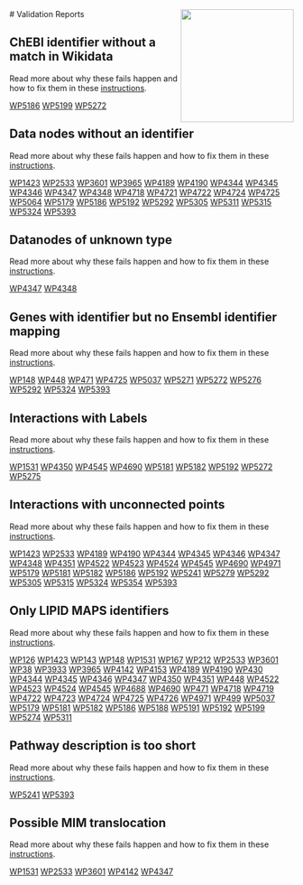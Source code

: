 <img style="float: right; width: 200px" src="https://upload.wikimedia.org/wikipedia/commons/thumb/8/83/Wplogo_with_text_500.png/640px-Wplogo_with_text_500.png" />
# Validation Reports

## ChEBI identifier without a match in Wikidata


Read more about why these fails happen and how to fix them in these [instructions](https://www.wikipathways.org/WikiPathwaysCurator/WikidataTests/chebiWithoutMapping).

[WP5186](reports/WP5186#chebi-identifier-without-a-match-in-wikidata) [WP5199](reports/WP5199#chebi-identifier-without-a-match-in-wikidata) [WP5272](reports/WP5272#chebi-identifier-without-a-match-in-wikidata) 

## Data nodes without an identifier


Read more about why these fails happen and how to fix them in these [instructions](https://www.wikipathways.org/WikiPathwaysCurator/DataNodesTests/dataNodesWithoutIdentifier).

[WP1423](reports/WP1423#data-nodes-without-an-identifier) [WP2533](reports/WP2533#data-nodes-without-an-identifier) [WP3601](reports/WP3601#data-nodes-without-an-identifier) [WP3965](reports/WP3965#data-nodes-without-an-identifier) [WP4189](reports/WP4189#data-nodes-without-an-identifier) [WP4190](reports/WP4190#data-nodes-without-an-identifier) [WP4344](reports/WP4344#data-nodes-without-an-identifier) [WP4345](reports/WP4345#data-nodes-without-an-identifier) [WP4346](reports/WP4346#data-nodes-without-an-identifier) [WP4347](reports/WP4347#data-nodes-without-an-identifier) [WP4348](reports/WP4348#data-nodes-without-an-identifier) [WP4718](reports/WP4718#data-nodes-without-an-identifier) [WP4721](reports/WP4721#data-nodes-without-an-identifier) [WP4722](reports/WP4722#data-nodes-without-an-identifier) [WP4724](reports/WP4724#data-nodes-without-an-identifier) [WP4725](reports/WP4725#data-nodes-without-an-identifier) [WP5064](reports/WP5064#data-nodes-without-an-identifier) [WP5179](reports/WP5179#data-nodes-without-an-identifier) [WP5186](reports/WP5186#data-nodes-without-an-identifier) [WP5192](reports/WP5192#data-nodes-without-an-identifier) [WP5292](reports/WP5292#data-nodes-without-an-identifier) [WP5305](reports/WP5305#data-nodes-without-an-identifier) [WP5311](reports/WP5311#data-nodes-without-an-identifier) [WP5315](reports/WP5315#data-nodes-without-an-identifier) [WP5324](reports/WP5324#data-nodes-without-an-identifier) [WP5393](reports/WP5393#data-nodes-without-an-identifier) 

## Datanodes of unknown type


Read more about why these fails happen and how to fix them in these [instructions](https://www.wikipathways.org/WikiPathwaysCurator/DataNodesTests/unknownTypes).

[WP4347](reports/WP4347#datanodes-of-unknown-type) [WP4348](reports/WP4348#datanodes-of-unknown-type) 

## Genes with identifier but no Ensembl identifier mapping


Read more about why these fails happen and how to fix them in these [instructions](https://www.wikipathways.org/WikiPathwaysCurator/GeneTests/genesWithoutEnsemblMapping).

[WP148](reports/WP148#genes-with-identifier-but-no-ensembl-identifier-mapping) [WP448](reports/WP448#genes-with-identifier-but-no-ensembl-identifier-mapping) [WP471](reports/WP471#genes-with-identifier-but-no-ensembl-identifier-mapping) [WP4725](reports/WP4725#genes-with-identifier-but-no-ensembl-identifier-mapping) [WP5037](reports/WP5037#genes-with-identifier-but-no-ensembl-identifier-mapping) [WP5271](reports/WP5271#genes-with-identifier-but-no-ensembl-identifier-mapping) [WP5272](reports/WP5272#genes-with-identifier-but-no-ensembl-identifier-mapping) [WP5276](reports/WP5276#genes-with-identifier-but-no-ensembl-identifier-mapping) [WP5292](reports/WP5292#genes-with-identifier-but-no-ensembl-identifier-mapping) [WP5324](reports/WP5324#genes-with-identifier-but-no-ensembl-identifier-mapping) [WP5393](reports/WP5393#genes-with-identifier-but-no-ensembl-identifier-mapping) 

## Interactions with Labels


Read more about why these fails happen and how to fix them in these [instructions](https://www.wikipathways.org/WikiPathwaysCurator/InteractionTests/interactionsWithLabels).

[WP1531](reports/WP1531#interactions-with-labels) [WP4350](reports/WP4350#interactions-with-labels) [WP4545](reports/WP4545#interactions-with-labels) [WP4690](reports/WP4690#interactions-with-labels) [WP5181](reports/WP5181#interactions-with-labels) [WP5182](reports/WP5182#interactions-with-labels) [WP5192](reports/WP5192#interactions-with-labels) [WP5272](reports/WP5272#interactions-with-labels) [WP5275](reports/WP5275#interactions-with-labels) 

## Interactions with unconnected points


Read more about why these fails happen and how to fix them in these [instructions](https://www.wikipathways.org/WikiPathwaysCurator/InteractionTests/UnconnectedPoints).

[WP1423](reports/WP1423#interactions-with-unconnected-points) [WP2533](reports/WP2533#interactions-with-unconnected-points) [WP4189](reports/WP4189#interactions-with-unconnected-points) [WP4190](reports/WP4190#interactions-with-unconnected-points) [WP4344](reports/WP4344#interactions-with-unconnected-points) [WP4345](reports/WP4345#interactions-with-unconnected-points) [WP4346](reports/WP4346#interactions-with-unconnected-points) [WP4347](reports/WP4347#interactions-with-unconnected-points) [WP4348](reports/WP4348#interactions-with-unconnected-points) [WP4351](reports/WP4351#interactions-with-unconnected-points) [WP4522](reports/WP4522#interactions-with-unconnected-points) [WP4523](reports/WP4523#interactions-with-unconnected-points) [WP4524](reports/WP4524#interactions-with-unconnected-points) [WP4545](reports/WP4545#interactions-with-unconnected-points) [WP4690](reports/WP4690#interactions-with-unconnected-points) [WP4971](reports/WP4971#interactions-with-unconnected-points) [WP5179](reports/WP5179#interactions-with-unconnected-points) [WP5181](reports/WP5181#interactions-with-unconnected-points) [WP5182](reports/WP5182#interactions-with-unconnected-points) [WP5186](reports/WP5186#interactions-with-unconnected-points) [WP5192](reports/WP5192#interactions-with-unconnected-points) [WP5241](reports/WP5241#interactions-with-unconnected-points) [WP5279](reports/WP5279#interactions-with-unconnected-points) [WP5292](reports/WP5292#interactions-with-unconnected-points) [WP5305](reports/WP5305#interactions-with-unconnected-points) [WP5315](reports/WP5315#interactions-with-unconnected-points) [WP5324](reports/WP5324#interactions-with-unconnected-points) [WP5354](reports/WP5354#interactions-with-unconnected-points) [WP5393](reports/WP5393#interactions-with-unconnected-points) 

## Only LIPID MAPS identifiers


Read more about why these fails happen and how to fix them in these [instructions](https://www.wikipathways.org/WikiPathwaysCurator/LIPIDMAPSTests/onlyLIPIDMAPS).

[WP126](reports/WP126#only-lipid-maps-identifiers) [WP1423](reports/WP1423#only-lipid-maps-identifiers) [WP143](reports/WP143#only-lipid-maps-identifiers) [WP148](reports/WP148#only-lipid-maps-identifiers) [WP1531](reports/WP1531#only-lipid-maps-identifiers) [WP167](reports/WP167#only-lipid-maps-identifiers) [WP212](reports/WP212#only-lipid-maps-identifiers) [WP2533](reports/WP2533#only-lipid-maps-identifiers) [WP3601](reports/WP3601#only-lipid-maps-identifiers) [WP38](reports/WP38#only-lipid-maps-identifiers) [WP3933](reports/WP3933#only-lipid-maps-identifiers) [WP3965](reports/WP3965#only-lipid-maps-identifiers) [WP4142](reports/WP4142#only-lipid-maps-identifiers) [WP4153](reports/WP4153#only-lipid-maps-identifiers) [WP4189](reports/WP4189#only-lipid-maps-identifiers) [WP4190](reports/WP4190#only-lipid-maps-identifiers) [WP430](reports/WP430#only-lipid-maps-identifiers) [WP4344](reports/WP4344#only-lipid-maps-identifiers) [WP4345](reports/WP4345#only-lipid-maps-identifiers) [WP4346](reports/WP4346#only-lipid-maps-identifiers) [WP4347](reports/WP4347#only-lipid-maps-identifiers) [WP4350](reports/WP4350#only-lipid-maps-identifiers) [WP4351](reports/WP4351#only-lipid-maps-identifiers) [WP448](reports/WP448#only-lipid-maps-identifiers) [WP4522](reports/WP4522#only-lipid-maps-identifiers) [WP4523](reports/WP4523#only-lipid-maps-identifiers) [WP4524](reports/WP4524#only-lipid-maps-identifiers) [WP4545](reports/WP4545#only-lipid-maps-identifiers) [WP4688](reports/WP4688#only-lipid-maps-identifiers) [WP4690](reports/WP4690#only-lipid-maps-identifiers) [WP471](reports/WP471#only-lipid-maps-identifiers) [WP4718](reports/WP4718#only-lipid-maps-identifiers) [WP4719](reports/WP4719#only-lipid-maps-identifiers) [WP4722](reports/WP4722#only-lipid-maps-identifiers) [WP4723](reports/WP4723#only-lipid-maps-identifiers) [WP4724](reports/WP4724#only-lipid-maps-identifiers) [WP4725](reports/WP4725#only-lipid-maps-identifiers) [WP4726](reports/WP4726#only-lipid-maps-identifiers) [WP4971](reports/WP4971#only-lipid-maps-identifiers) [WP499](reports/WP499#only-lipid-maps-identifiers) [WP5037](reports/WP5037#only-lipid-maps-identifiers) [WP5179](reports/WP5179#only-lipid-maps-identifiers) [WP5181](reports/WP5181#only-lipid-maps-identifiers) [WP5182](reports/WP5182#only-lipid-maps-identifiers) [WP5186](reports/WP5186#only-lipid-maps-identifiers) [WP5188](reports/WP5188#only-lipid-maps-identifiers) [WP5191](reports/WP5191#only-lipid-maps-identifiers) [WP5192](reports/WP5192#only-lipid-maps-identifiers) [WP5199](reports/WP5199#only-lipid-maps-identifiers) [WP5274](reports/WP5274#only-lipid-maps-identifiers) [WP5311](reports/WP5311#only-lipid-maps-identifiers) 

## Pathway description is too short


Read more about why these fails happen and how to fix them in these [instructions](https://www.wikipathways.org/WikiPathwaysCurator/PathwayTests/allShortDescriptions).

[WP5241](reports/WP5241#pathway-description-is-too-short) [WP5393](reports/WP5393#pathway-description-is-too-short) 

## Possible MIM translocation


Read more about why these fails happen and how to fix them in these [instructions](https://www.wikipathways.org/WikiPathwaysCurator/InteractionTests/possibleTranslocations).

[WP1531](reports/WP1531#possible-mim-translocation) [WP2533](reports/WP2533#possible-mim-translocation) [WP3601](reports/WP3601#possible-mim-translocation) [WP4142](reports/WP4142#possible-mim-translocation) [WP4347](reports/WP4347#possible-mim-translocation) 

